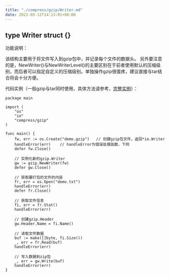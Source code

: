 ```yaml
---
title: "./compress/gzip/Writer.md"
date: 2022-05-12T14:13:01+08:00
---
```

## type Writer struct {}

功能说明：

该结构主要用于将文件写入到gzip包中，并记录每个文件的数据头。
另外要注意的是，NewWriter()与NewWriterLevel()的主要区别在于前者使用默认的压缩级别，而后者可以指定自定义的压缩级别。单独操作gzip很蛋疼，建议直接与tar结合将会十分方便。

代码实例（一般gzip与tar同时使用，具体方法请参考，[完整实例](https://github.com/Unknwon/go-compresser/blob/master/go-tar.gz.go)）：

	package main
	
	import (
		"os"
		"io"
		"compress/gzip"
	)
	
	func main() {
		fw, err := os.Create("demo.gzip")	// 创建gzip包文件，返回*io.Writer
		handleError(err)	// handleError为错误处理函数，下同
		defer fw.Close()
		
		// 实例化新的gzip.Writer
		gw := gzip.NewWriter(fw)
		defer gw.Close()
		
		// 获取要打包的文件的内容
		fr, err = os.Open("demo.txt")
		handleError(err)
		defer fr.Close()
		
		// 获取文件信息
		fi, err = fr.Stat()
		handleError(err)
		
		// 创建gzip.Header
		gw.Header.Name = fi.Name()

		// 读取文件数据
		buf := make([]byte, fi.Size())
		_, err = fr.Read(buf)
		handleError(err)

		// 写入数据到zip包
		_, err = gw.Write(buf)
		handleError(err)
	}
